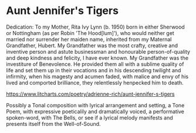 # Aunt Jennifer's Tigers #

Dedication: To my Mother, Rita Ivy Lynn (b. 1950) born in either Sherwood or Nottingham (as per Robin 'The Hood[lum]'), who would neither get married nor surrender her maiden name, inherited from my Maternal Grandfather, Hubert. My Grandfather was the most crafty, creative and inventive person and astute businessman and honourable person-of-quality and deep kindness and felicity, I have ever known. My Grandfather was the investiture of Benevolence. He provided them all with a sublime quality of life and set them up in their vocations and in his descending twilight and infirmity, when his magesty and acumen faded, with malice and envy of his lived and comported brilliance, they relentlessly henpecked him to death.

https://www.litcharts.com/poetry/adrienne-rich/aunt-jennifer-s-tigers


Possibly a Tonal composition with lyrical arrangement and setting, a Tone Poem, with expressive poeticalily and dramatically voiced, a performative spoken-word, with The Bells, or see if a lyrical melody manifests and presents itself from the Well-of-Sound.
